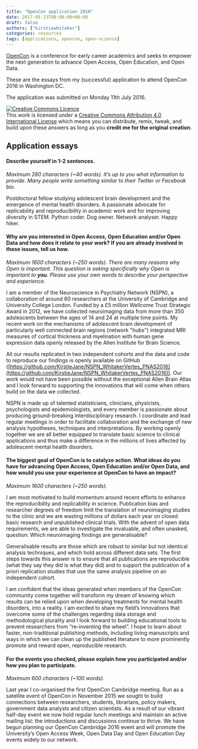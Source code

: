 ```yaml
---
title: "OpenCon application 2016"
date: 2017-05-13T00:00:00+00:00
draft: false
authors: ["kirstiewhitaker"]
categories: resources
tags: [applications, opencon, open-science]
---
```


[OpenCon](https://www.opencon2017.org/) is a conference for early career academics and seeks to empower the next generation to advance Open Access, Open Education, and Open Data.

These are the essays from my (successful) application to attend OpenCon 2016 in Washington DC.

The application was submitted on Monday 11th July 2016.

<a rel="license" href="https://creativecommons.org/licenses/by/4.0/"><img alt="Creative Commons Licence" style="border-width:0" src="https://i.creativecommons.org/l/by/4.0/88x31.png" /></a><br />This work is licensed under a <a rel="license" href="https://creativecommons.org/licenses/by/4.0/">Creative Commons Attribution 4.0 International License</a> which means you can distribute, remix, tweak, and build upon these answers as long as you **credit me for the original creation**.

## Application essays

#### Describe yourself in 1-2 sentences.

*Maximum 280 characters (~40 words). It’s up to you what information to provide. Many people write something similar to their Twitter or Facebook bio.*

Postdoctoral fellow studying adolescent brain development and the emergence of mental health disorders. A passionate advocate for replicability and reproducibility in academic work and for improving diversity in STEM. Python coder. Dog owner. Network analyser. Happy hiker.


#### Why are you interested in Open Access, Open Education and/or Open Data and how does it relate to your work? If you are already involved in these issues, tell us how.

*Maximum 1600 characters (~250 words). There are many reasons why Open is important. This question is asking specifically why Open is important to **you**. Please use your own words to describe your perspective and experience.*

I am a member of the Neuroscience in Psychiatry Network (NSPN), a collaboration of around 60 researchers at the University of Cambridge and University College London. Funded by a £5 million Wellcome Trust Strategic Award in 2012, we have collected neuroimaging data from more than 350 adolescents between the ages of 14 and 24 at multiple time points. My recent work on the mechanisms of adolescent brain development of particularly well connected brain regions (network "hubs") integrated MRI measures of cortical thickness and myelination with human gene expression data openly released by the Allen Institute for Brain Science.

All our results replicated in two independent cohorts and the data and code to reproduce our findings is openly available on GitHub ([https://github.com/KirstieJane/NSPN_WhitakerVertes_PNAS2016](https://github.com/KirstieJane/NSPN_WhitakerVertes_PNAS2016)). Our work would not have been possible without the exceptional Allen Brain Atlas and I look forward to supporting the innovations that will come when others build on the data we collected.

NSPN is made up of talented statisticians, clinicians, physicists, psychologists and epidemiologists, and every member is passionate about producing ground-breaking interdisciplinary research. I coordinate and lead regular meetings in order to facilitate collaboration and the exchange of new analysis hypotheses, techniques and interpretations. By working openly together we are all better equipped to translate basic science to clinical applications and thus make a difference in the millions of lives affected by adolescent mental health disorders.


#### The biggest goal of OpenCon is to catalyze action. What ideas do you have for advancing Open Access, Open Education and/or Open Data, and how would you use your experience at OpenCon to have an impact?

*Maximum 1600 characters (~250 words).*

I am most motivated to build momentum around recent efforts to enhance the reproducibility and replicability in science. Publication bias and researcher degrees of freedom limit the translation of neuroimaging studies to the clinic and we are wasting millions of dollars each year on closed basic research and unpublished clinical trials. With the advent of open data requirements, we are able to investigate the invaluable, and often unasked, question: Which neuroimaging findings are generalisable?

Generalisable results are those which are robust to similar but not identical analysis techniques, and which hold across different data sets. The first steps towards this answer is to ensure that all publications are reproducible (what they say they did is what they did) and to support the publication of a priori replication studies that use the same analysis pipeline on an independent cohort.

I am confident that the ideas generated when members of the OpenCon community come together will transform my dream of knowing which results can be relied upon when developing treatments for mental health disorders, into a reality. I am excited to share my field’s innovations that overcome some of the challenges regarding data storage and methodological plurality and I look forward to building educational tools to prevent researchers from “re-inventing the wheel”. I hope to learn about faster, non-traditional publishing methods, including living manuscripts and ways in which we can clean up the published literature to more prominently promote and reward open, reproducible research.


#### For the events you checked, please explain how you participated and/or how you plan to participate.

*Maximum 600 characters (~100 words).*

Last year I co-organised the first OpenCon Cambridge meeting. Run as a satellite event of OpenCon in November 2015 we sought to build connections between researchers, students, librarians, policy makers, government data analysts and citizen scientists. As a result of our vibrant half-day event we now hold regular lunch meetings and maintain an active mailing list: the introductions and discussions continue to thrive. We have begun planning our OpenCon Cambridge 2016 event and will promote the University’s Open Access Week, Open Data Day and Open Education Day events widely to our network.
